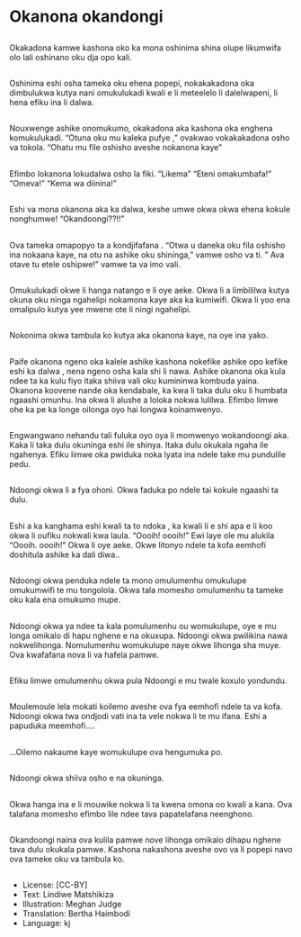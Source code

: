 # Okanona okandongi

##
Okakadona kamwe kashona oko ka mona oshinima shina olupe likumwifa olo lali oshinano oku dja opo kali.

##
Oshinima eshi osha tameka oku ehena popepi, nokakakadona oka dimbulukwa kutya nani omukulukadi kwali e li meteelelo li dalelwapeni, li hena efiku ina li dalwa.

##
Nouxwenge ashike onomukumo, okakadona aka kashona oka enghena komukulukadi. “Otuna oku mu kaleka pufye ,” ovakwao vokakakadona osho va tokola. “Ohatu mu file oshisho aveshe nokanona kaye”

##
Efimbo lokanona lokudalwa osho la fiki. “Likema” “Eteni omakumbafa!” “Omeva!” “Kema wa diinina!”

##
Eshi va mona okanona aka ka dalwa, keshe umwe okwa okwa ehena kokule nonghumwe! “Okandoongi??!!”

##
Ova tameka omapopyo ta a kondjifafana . “Otwa u daneka oku fila oshisho ina nokaana kaye, na otu na ashike oku shininga,” vamwe osho va ti. ” Ava otave tu etele oshipwe!” vamwe ta va imo vali.

##
Omukulukadi okwe li hanga natango e li oye aeke. Okwa li a limbililwa kutya okuna oku ninga ngahelipi nokamona kaye aka ka kumiwifi. Okwa li yoo ena omalipulo kutya yee mwene ote li ningi ngahelipi.

##
Nokonima okwa tambula ko kutya aka okanona kaye, na oye ina yako.

##
Paife okanona ngeno oka kalele ashike kashona nokefike ashike opo kefike eshi ka dalwa , nena ngeno osha kala shi li nawa. Ashike okanona oka kula ndee ta ka kulu fiyo itaka shiiva vali oku kumininwa kombuda yaina. Okanona koovene nande oka kendabale, ka kwa li taka dulu oku li humbata ngaashi omunhu. Ina okwa li alushe a loloka nokwa lulilwa. Efimbo limwe ohe ka pe ka longe oilonga oyo hai longwa koinamwenyo.

##
Engwangwano nehandu tali fuluka oyo oya li momwenyo wokandoongi aka. Kaka li taka dulu okuninga eshi ile shinya. Itaka dulu okukala ngaha ile ngahenya. Efiku limwe oka pwiduka noka lyata ina ndele take mu pundulile pedu.

##
Ndoongi okwa li a fya ohoni. Okwa faduka po ndele tai kokule ngaashi ta dulu.

##
Eshi a ka kanghama eshi kwali ta to ndoka , ka kwali li e shi apa e li koo okwa li oufiku nokwali kwa laula. “Oooih! oooih!” Ewi laye ole mu alukila “Oooih. oooih!” Okwa li oye aeke. Okwe litonyo ndele ta kofa eemhofi doshitula ashike ka dali diwa..

##
Ndoongi okwa penduka ndele ta mono omulumenhu omukulupe omukumwifi te mu tongolola. Okwa tala momesho omulumenhu ta tameke oku kala ena omukumo mupe.

##
Ndoongi okwa ya ndee ta kala pomulumenhu ou womukulupe, oye e mu longa omikalo di hapu nghene e na okuxupa. Ndoongi okwa pwilikina nawa nokwelihonga. Nomulumenhu womukulupe naye okwe lihonga sha muye. Ova kwafafana nova li va hafela pamwe.

##
Efiku limwe omulumenhu okwa pula Ndoongi e mu twale koxulo yondundu.

##
Moulemoule lela mokati koilemo aveshe ova fya eemhofi ndele ta va kofa. Ndoongi okwa twa ondjodi vati ina ta vele nokwa li te mu ifana. Eshi a papuduka meemhofi....

##
...Oilemo nakaume kaye womukulupe ova hengumuka po.

##
Ndoongi okwa shiiva osho e na okuninga.

##
Okwa hanga ina e li mouwike nokwa li ta kwena omona oo kwali a kana. Ova talafana momesho efimbo lile ndee tava papatelafana neenghono.

##

Okandoongi naina ova kulila pamwe nove lihonga omikalo dihapu nghene tava dulu okukala pamwe. Kashona nakashona aveshe ovo va li popepi navo ova tameke oku va tambula ko.

##
* License: [CC-BY]
* Text: Lindiwe Matshikiza
* Illustration: Meghan Judge
* Translation: Bertha Haimbodi
* Language: kj
